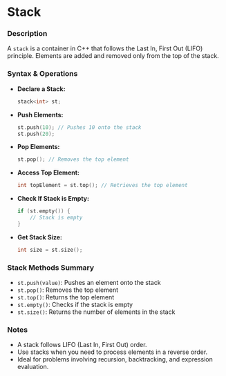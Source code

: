 # Stack

### Description
A `stack` is a container in C++ that follows the Last In, First Out (LIFO) principle. Elements are added and removed only from the top of the stack.

### Syntax & Operations

- **Declare a Stack:**
  ```cpp
  stack<int> st;
  ```
- **Push Elements:**
  ```cpp
  st.push(10); // Pushes 10 onto the stack
  st.push(20);
  ```
- **Pop Elements:**
  ```cpp
  st.pop(); // Removes the top element
  ```
- **Access Top Element:**
  ```cpp
  int topElement = st.top(); // Retrieves the top element
  ```
- **Check If Stack is Empty:**
  ```cpp
  if (st.empty()) {
      // Stack is empty
  }
  ```
- **Get Stack Size:**
  ```cpp
  int size = st.size();
  ```

### Stack Methods Summary
- `st.push(value)`: Pushes an element onto the stack
- `st.pop()`: Removes the top element
- `st.top()`: Returns the top element
- `st.empty()`: Checks if the stack is empty
- `st.size()`: Returns the number of elements in the stack

### Notes
- A stack follows LIFO (Last In, First Out) order.
- Use stacks when you need to process elements in a reverse order.
- Ideal for problems involving recursion, backtracking, and expression evaluation.

